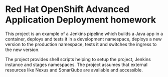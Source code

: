 # Red Hat OpenShift Advanced Application Deployment homework
This project is an example of a Jenkins pipeline which builds a Java app in a container, deploys and tests it in a development namespace, deploys a new version to the production namespace, tests it and switches the ingress to the new version.

The project provides shell scripts helping to setup the project, Jenkins instance and stages namespaces. The project assumes that external resources like Nexus and SonarQube are available and accessible.
